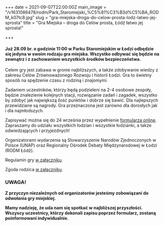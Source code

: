 +++
date = 2021-09-07T22:00:00Z
main_image = "/v1631086478/rodm/Park_Staromiejski_%C5%81%C3%B3d%C5%BA_RODM_k07tc8.jpg"
slug = "gra-miejska-droga-do-celow-prosta-lodz-latwo-jej-sprosta"
title = "Gra Miejska – droga do Celów prosta, Łódź łatwo jej sprosta!"

+++
#### **Już 28.09 br. o godzinie 11:00 w Parku Staromiejskim w Łodzi odbędzie się jedyna w swoim rodzaju gra miejska. Wszystko odbywać się będzie na zewnątrz i z zachowaniem wszystkich środków bezpieczeństwa.**

Celem gry jest zabawa w gronie najbliższych, a także zdobywanie wiedzy z zakresu Celów Zrównoważonego Rozwoju i historii Łodzi. Gra to świetny sposób na spędzenie czasu z rodziną i znajomymi.

Zadaniem uczestników, którzy będą podzieleni na 2-4 osobowe zespoły, będzie znalezienie kolejnych stacji, rozwiązanie zadań i zagadek, wszystko by zdobyć jak największą ilość punktów i dobrze się bawić. Dla najlepszych przewidziane są nagrody. Gra przeznaczona jest zarówno dla dorosłych jak i dla najmłodszych.

Zapisywać można się do 24 września przez wypełnienie [formularza online](https://docs.google.com/forms/d/e/1FAIpQLScV8hH61Vb6OFhbHrDfZ6efbjJhgDC4MASeyZeumIg_oSwjVw/viewform "https://docs.google.com/forms/d/e/1FAIpQLScV8hH61Vb6OFhbHrDfZ6efbjJhgDC4MASeyZeumIg_oSwjVw/viewform"). Zapraszamy do udziału wszystkich łodzian i wszystkie łodzianki, a także odwiedzających i przyjezdnych!

Organizatorami wydarzenia są Stowarzyszenie Narodów Zjednoczonych w Polsce (UNAP) oraz Regionalny Ośrodek Debaty Międzynarodowej w Łodzi (RODM Łódź).

Regulamin gry [w załączniku](https://b87d0f7d-5927-4af6-a982-e682d6b9c374.filesusr.com/ugd/35b206_7ff209d7428b4514911907d09d78ba45.pdf "https://b87d0f7d-5927-4af6-a982-e682d6b9c374.filesusr.com/ugd/35b206_7ff209d7428b4514911907d09d78ba45.pdf").

Zgoda rodzica [w załączniku](https://b87d0f7d-5927-4af6-a982-e682d6b9c374.filesusr.com/ugd/35b206_f48e2a3f07f041ffa2c4b33f5bcd75c7.pdf "https://b87d0f7d-5927-4af6-a982-e682d6b9c374.filesusr.com/ugd/35b206_f48e2a3f07f041ffa2c4b33f5bcd75c7.pdf").

### **UWAGA!**

**Z przyczyn niezależnych od organizatorów jesteśmy zobowiązani do odwołania gry miejskiej.**

**Mamy nadzieję, że uda nam się spotkać w najbliższej przyszłości. Wszyscy uczestnicy, którzy dokonali zapisu poprzez formularz, zostaną poinformowani indywidualnie.**